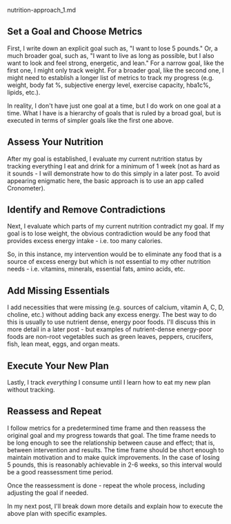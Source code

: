 nutrition-approach_1.md
   
## Set a Goal and Choose Metrics

First, I write down an explicit goal such as, "I want to lose 5 pounds." Or, a much broader goal, such as, "I want to live as long as possible, but I also want to look and feel strong, energetic, and lean." For a narrow goal, like the first one, I might only track weight. For a broader goal, like the second one, I might need to establish a longer list of metrics to track my progress (e.g. weight, body fat %, subjective energy level, exercise capacity, hba1c%, lipids, etc.).

In reality, I don't have just one goal at a time, but I do work on one goal at a time. What I have is a hierarchy of goals that is ruled by a broad goal, but is executed in terms of simpler goals like the first one above.

## Assess Your Nutrition
After my goal is established, I evaluate my current nutrition status by tracking everything I eat and drink for a minimum of 1 week (not as hard as it sounds - I will demonstrate how to do this simply in a later post. To avoid appearing enigmatic here, the basic approach is to use an app called Cronometer).

## Identify and Remove Contradictions

Next, I evaluate which parts of my current nutrition contradict my goal. If my goal is to lose weight, the obvious contradiction would be any food that provides excess energy intake - i.e. too many calories.

So, in this instance, my intervention would be to eliminate any food that is a source of excess energy but which is not essential to my other nutrition needs - i.e. vitamins, minerals, essential fats, amino acids, etc.

## Add Missing Essentials

I add necessities that were missing (e.g. sources of calcium, vitamin A, C, D, choline, etc.) without adding back any excess energy. The best way to do this is usually to use nutrient dense, energy poor foods. I'll discuss this in more detail in a later post - but examples of nutrient-dense energy-poor foods are non-root vegetables such as green leaves, peppers, crucifers, fish, lean meat, eggs, and organ meats.

## Execute Your New Plan

Lastly, I track *everything* I consume until I learn how to eat my new plan without tracking.

## Reassess and Repeat

I follow metrics for a predetermined time frame and then reassess the original goal and my progress towards that goal. The time frame needs to be long enough to see the relationship between cause and effect; that is, between intervention and results. The time frame should be short enough to maintain motivation and to make quick improvements. In the case of losing 5 pounds, this is reasonably achievable in 2-6 weeks, so this interval would be a good reassessment time period.

Once the reassessment is done - repeat the whole process, including adjusting the goal if needed.

In my next post, I'll break down more details and explain how to execute the above plan with specific examples.
